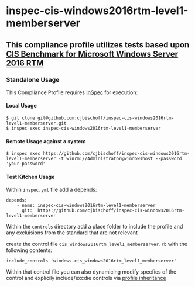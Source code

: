 # inspec-cis-windows2016rtm-level1-memberserver

## This compliance profile utilizes tests based upon [CIS Benchmark for Microsoft Windows Server 2016 RTM](https://www.cisecurity.org/benchmark/microsoft_windows_server/)

### Standalone Usage

This Compliance Profile requires [InSpec](https://github.com/chef/inspec) for execution:

#### Local Usage

```
$ git clone git@github.com:cjbischoff/inspec-cis-windows2016rtm-level1-memberserver.git
$ inspec exec inspec-cis-windows2016rtm-level1-memberserver
```

#### Remote Usage against a system

```
$ inspec exec https://github.com/cjbischoff/inspec-cis-windows2016rtm-level1-memberserver -t winrm://Administrator@windowshost --password 'your-password'
```

#### Test Kitchen Usage

Within `inspec.yml` file add a depends:

```
depends:
    - name: inspec-cis-windows2016rtm-level1-memberserver
      git:  https://github.com/cjbischoff/inspec-cis-windows2016rtm-level1-memberserver
```

Within the `controls` directory add a place folder to include the profile and any excluisions from the standard that are not relevant

create the control file `cis_windows2016rtm_level1_memberserver.rb` with the following contents:
```
include_controls 'windows-cis_windows2016rtm_level1_memberserver'
```

Within that control file you can also dynamicing modify specfics of the control and explicily include/excdie controls via [profile inheritance](https://blog.chef.io/2017/07/06/understanding-inspec-profile-inheritance/)
